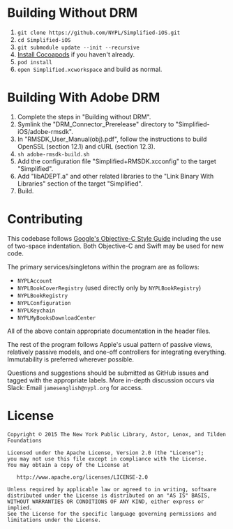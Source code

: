 # Building Without DRM

1. `git clone https://github.com/NYPL/Simplified-iOS.git`
2. `cd Simplified-iOS`
3. `git submodule update --init --recursive`
4. [Install Cocoapods](https://guides.cocoapods.org/using/getting-started.html#getting-started) if you haven't already.
5. `pod install`
6. `open Simplified.xcworkspace` and build as normal.

# Building With Adobe DRM

1. Complete the steps in "Building without DRM".
1. Symlink the "DRM_Connector_Prerelease" directory to "Simplified-iOS/adobe-rmsdk".
2. In "RMSDK_User_Manual(obj).pdf", follow the instructions to build OpenSSL (section 12.1) and cURL (section 12.3).
3. `sh adobe-rmsdk-build.sh`
4. Add the configuration file "Simplified+RMSDK.xcconfig" to the target "Simplified".
5. Add "libADEPT.a" and other related libraries to the "Link Binary With Libraries" section of the target "Simplified".
6. Build.

# Contributing

This codebase follows [Google's Objective-C Style Guide](https://google.github.io/styleguide/objcguide.xml)
including the use of two-space indentation. Both Objective-C and Swift may be
used for new code.

The primary services/singletons within the program are as follows:

* `NYPLAccount`
* `NYPLBookCoverRegistry` (used directly only by `NYPLBookRegistry`)
* `NYPLBookRegistry`
* `NYPLConfiguration`
* `NYPLKeychain`
* `NYPLMyBooksDownloadCenter`

All of the above contain appropriate documentation in the header files.

The rest of the program follows Apple's usual pattern of passive views,
relatively passive models, and one-off controllers for integrating everything.
Immutability is preferred wherever possible.

Questions and suggestions should be submitted as GitHub issues and tagged with
the appropriate labels. More in-depth discussion occurs via Slack: Email
`jamesenglish@nypl.org` for access.

# License

```
Copyright © 2015 The New York Public Library, Astor, Lenox, and Tilden Foundations

Licensed under the Apache License, Version 2.0 (the "License");
you may not use this file except in compliance with the License.
You may obtain a copy of the License at

   http://www.apache.org/licenses/LICENSE-2.0

Unless required by applicable law or agreed to in writing, software
distributed under the License is distributed on an "AS IS" BASIS,
WITHOUT WARRANTIES OR CONDITIONS OF ANY KIND, either express or implied.
See the License for the specific language governing permissions and
limitations under the License.
```

